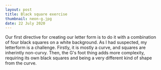 ```yaml
---
layout: post
title: Black square exercise
thumbnail: neon-g.jpg
date: 22 July 2020
---
```


Our first directive for creating our letter form is to do it with a combination of four black squares on a white background. As I had suspected, my letterform is a challenge. Firstly, it is mostly a curve, and squares are inherintly non-curvy. Then, the G's foot thing adds more complexity, requiring its own black squares and being a very different kind of shape from the curve.

